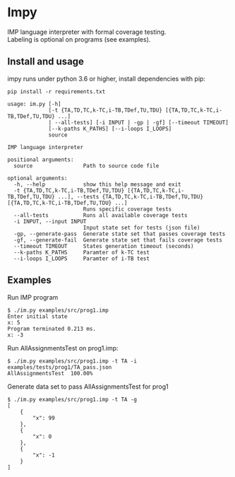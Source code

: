 # Impy

IMP language interpreter with formal coverage testing.  
Labeling is optional on programs (see examples).

## Install and usage

impy runs under python 3.6 or higher, install dependencies with pip:
```
pip install -r requirements.txt
```

```
usage: im.py [-h]
             [-t {TA,TD,TC,k-TC,i-TB,TDef,TU,TDU} [{TA,TD,TC,k-TC,i-TB,TDef,TU,TDU} ...]
             | --all-tests] [-i INPUT | -gp | -gf] [--timeout TIMEOUT]
             [--k-paths K_PATHS] [--i-loops I_LOOPS]
             source

IMP language interpreter

positional arguments:
  source                Path to source code file

optional arguments:
  -h, --help            show this help message and exit
  -t {TA,TD,TC,k-TC,i-TB,TDef,TU,TDU} [{TA,TD,TC,k-TC,i-TB,TDef,TU,TDU} ...], --tests {TA,TD,TC,k-TC,i-TB,TDef,TU,TDU} [{TA,TD,TC,k-TC,i-TB,TDef,TU,TDU} ...]
                        Runs specific coverage tests
  --all-tests           Runs all available coverage tests
  -i INPUT, --input INPUT
                        Input state set for tests (json file)
  -gp, --generate-pass  Generate state set that passes coverage tests
  -gf, --generate-fail  Generate state set that fails coverage tests
  --timeout TIMEOUT     States generation timeout (seconds)
  --k-paths K_PATHS     Paramter of k-TC test
  --i-loops I_LOOPS     Paramter of i-TB test
```

## Examples

Run IMP program
```
$ ./im.py examples/src/prog1.imp
Enter initial state
x: 5
Program terminated 0.213 ms.
x: -3
```

Run AllAssignmentsTest on prog1.imp:
```
$ ./im.py examples/src/prog1.imp -t TA -i examples/tests/prog1/TA_pass.json
AllAssignmentsTest  100.00%
```

Generate data set to pass AllAssignmentsTest for prog1
```
$ ./im.py examples/src/prog1.imp -t TA -g
[
    {
        "x": 99
    },
    {
        "x": 0
    },
    {
        "x": -1
    }
]
```
